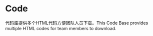 # Code
代码库提供多个HTML代码方便团队人员下载。This Code Base provides multiple HTML codes for team members to download.
